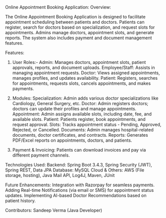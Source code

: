Online Appointment Booking Application:
Overview:

The Online Appointment Booking Application is designed to facilitate appointment scheduling between patients and doctors.
Patients can register, search for doctors based on specialization, and request slots for appointments.
Admins manage doctors, appointment slots, and generate reports.
The system also includes payment and document management features.

Features:
1. User Roles:-
Admin: Manages doctors, appointment slots, patient approvals, reports, and document uploads.
Employee/Staff: Assists in managing appointment requests.
Doctor: Views assigned appointments, manages profiles, and updates availability.
Patient: Registers, searches for appointments, requests slots, cancels appointments, and makes payments.

2. Modules:
Specialization: Admin adds various doctor specializations like Cardiology, General Surgery, etc.
Doctor: Admin registers doctors; doctors can update their profiles and manage appointments.
Appointment: Admin assigns available slots, including date, fee, and available slots.
Patient: Patients register, book appointments, and request approval.
Slots: Tracks appointment status - Pending, Approved, Rejected, or Cancelled.
Documents: Admin manages hospital-related documents, doctor certificates, and contracts.
Reports: Generates PDF/Excel reports on appointments, doctors, and patients.

3. Payment & Invoicing:
Patients can download invoices and pay via different payment channels.

Technologies Used:
Backend: Spring Boot 3.4.3, Spring Security (JWT), Spring REST, Data JPA
Database: MySQL
Cloud & Others: AWS (File storage, hosting), Java Mail API, Log4J, Maven, JUnit

Future Enhancements:
Integration with Razorpay for seamless payments.
Adding Real-time Notifications (via email or SMS) for appointment status updates.
Implementing AI-based Doctor Recommendations based on patient history.

Contributors:
Sandeep Verma (Java Developer)

